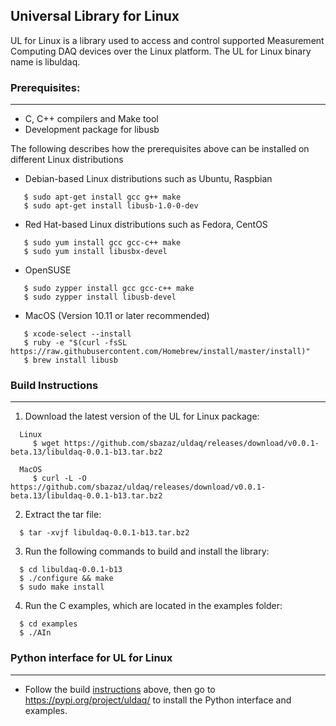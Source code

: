 ## Universal Library for Linux
UL for Linux is a library used to access and control supported Measurement Computing DAQ devices over the Linux platform. The UL for Linux binary name is libuldaq.
 
### Prerequisites:
---------------

  - C, C++ compilers and Make tool
  - Development package for libusb
  
  The following describes how the prerequisites above can be installed on different Linux distributions
  
  - Debian-based Linux distributions such as Ubuntu, Raspbian
  
  ```
     $ sudo apt-get install gcc g++ make
     $ sudo apt-get install libusb-1.0-0-dev
  ```
  - Red Hat-based Linux distributions such as Fedora, CentOS
  
  ```
     $ sudo yum install gcc gcc-c++ make
     $ sudo yum install libusbx-devel
  ```
     
  - OpenSUSE 
  
  ```
     $ sudo zypper install gcc gcc-c++ make
     $ sudo zypper install libusb-devel
  ```
  
  - MacOS (Version 10.11 or later recommended)
  
  ```
     $ xcode-select --install
     $ ruby -e "$(curl -fsSL https://raw.githubusercontent.com/Homebrew/install/master/install)"
     $ brew install libusb
  ```

### Build Instructions
---------------------

1. Download the latest version of the UL for Linux package:

```
  Linux
     $ wget https://github.com/sbazaz/uldaq/releases/download/v0.0.1-beta.13/libuldaq-0.0.1-b13.tar.bz2
  
  MacOS
     $ curl -L -O https://github.com/sbazaz/uldaq/releases/download/v0.0.1-beta.13/libuldaq-0.0.1-b13.tar.bz2
``` 
2. Extract the tar file:
 
```
  $ tar -xvjf libuldaq-0.0.1-b13.tar.bz2
```
  
3. Run the following commands to build and install the library:

```
  $ cd libuldaq-0.0.1-b13
  $ ./configure && make
  $ sudo make install
```
  
4. Run the C examples, which are located in the examples folder:

```
  $ cd examples
  $ ./AIn
```

### Python interface for UL for Linux
---------------------
- Follow the build [instructions](#build-instructions) above, then go to https://pypi.org/project/uldaq/ to install the Python interface and examples.
 

